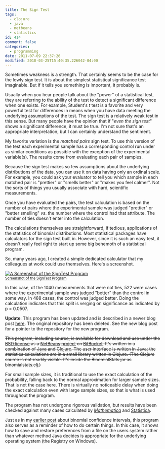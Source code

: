 ```yaml
---
title: The Sign Test
tags:
  - clojure
  - java
  - netbeans
  - statistics
id: 414
comment: false
categories:
  - programming
date: 2011-07-09 22:37:26
modified: 2018-03-25T15:40:35.226042-04:00
---
```


Sometimes weakness is a strength. That certainly seems to be the case for the lowly sign test. It is about the simplest statistical significance test imaginable. But if it tells you something is important, it probably is.

Usually when you hear people talk about the "power" of a statistical test, they are referring to the ability of the test to detect a significant difference when one exists. For example, Student's *t* test is a favorite and very powerful test for differences in means when you have data meeting the underlying assumptions of the test. The sign test is a relatively weak test in this sense. But many people have the opinion that if "*even the sign test*" shows a significant difference, it must be true. I'm not sure that's an appropriate interpretation, but I can certainly understand the sentiment.

My favorite variation is the *matched pairs* sign test. To use this version of the test each experimental sample has a corresponding control run under as similar conditions as possible with the exception of the experimental variable(s). The results come from evaluating each pair of samples.

Because the sign test makes so few assumptions about the underlying distributions of the data, you can use it on data having only an ordinal scale. For example, you could ask your evaluator to tell you which sample in each matched pair is "prettier" or "smells better" or "makes you feel calmer". Not the sorts of things you usually associate with hard, scientific measurements.

Once you have evaluated the pairs, the test calculation is based on the number of pairs where the experimental sample was judged "prettier" or "better smelling" *vs*. the number where the control had that attribute. The number of ties doesn't enter into the calculation.

The calculations themselves are straightforward, if tedious, applications of the statistics of binomial distributions. Most statistical packages have calculators for the sign test built in. However, since it is such an easy test, it doesn't really feel right to start up some big behemoth of a statistical program.

So, many years ago, I created a simple dedicated calculator that my colleagues at work could use themselves. Here's a screenshot.

[![A Screenshot of the SignTest Program](/static/img/2011-07-09-SignTestSnip.PNG "A Screenshot of the SignTest Program")<br><small>Screenshot of the SignTest Program</small>](/static/img/images/2011-07-09-SignTestSnip.PNG)

In this case, of the 1040 measurements that were not ties, 522 were cases where the experimental sample was judged "better" than the control in some way. In 488 cases, the control was judged better. Doing the calculation indicates that this split is verging on significance as indicated by p = 0.0507.

**Update**: This program has been updated and is described in a newer blog post [here](https://yo-dave.com/2017/08/31/an-updated-sign-test-program/). The original repository has been deleted. See the new blog post for a pointer to the repository for the new program.

<del>This program, including source, is available for download and use under the [BSD license](http://en.wikipedia.org/wiki/BSD_licenses "Link to BSD license information on WikiPedia") as a [NetBeans](http://netbeans.org/ "Link to the NetBeans IDE web page") [project](https://bitbucket.org/David_Clark/signtest/overview "Link to sign test project on BitBucket") on [BitBucket](https://bitbucket.org/ "Link to BitBucket project hosting site"). It's written in a combination of [Java](https://en.wikipedia.org/wiki/Java_%28programming_language%29 "Link to information about the Java programming language.") and [Clojure](https://clojure.org/ "Link to information about the Clojure programming language"). The user interface is written in Java; the statistics calculations are in a small library written in Clojure. (The Clojure source is not readily visible. It's inside the BinomialStats.jar as binomialstats.clj.)</del>

For small sample sizes, it is traditional to use the exact calculation of the probability, falling back to the normal approximation for larger sample sizes. That is not the case here. There is virtually no noticeable delay when doing the exact calculation even with large sample sizes, so that is what is used throughout the program.

The program has not undergone rigorous validation, but results have been checked against many cases calculated by [_Mathematica_](https://www.wolfram.com/mathematica/ "Link to the Mathematica web site") and [Statistica](http://www.statsoft.com/Products/STATISTICA-Features "Link to the Statistica web site").

Just as in my [earlier post](https://yo-dave.com/2011/06/14/binomial-confidence-intervals-binomconf/ "Link to earlier post on a binomial confidence interval calculator") about binomial confidence intervals, this program also serves as a reminder of how to do certain things. In this case, it shows how to save and restore preferences from a file on the users system rather than whatever method Java decides is appropriate for the underlying operating system (the Registry on Windows).